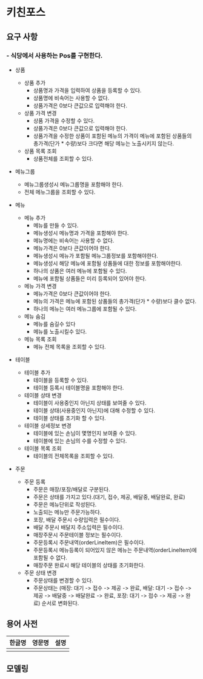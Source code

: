 # 키친포스

## 요구 사항
### - 식당에서 사용하는 Pos를 구현한다.
  
- 상품
  - 상품 추가 
      - 상품명과 가격을 입력하여 상품을 등록할 수 있다.
      - 상품명에 비속어는 사용할 수 없다.
      - 상품가격은 0보다 큰값으로 입력해야 한다.
  - 상품 가격 변경
      - 상품 가격을 수정할 수 있다.
      - 상품가격은 0보다 큰값으로 입력해야 한다.
      - 상품가격을 수정한 상품이 포함된 메뉴의 가격이 메뉴에 포함된 상품들의 총가격(단가 * 수량)보다 크다면 해당 메뉴는 노출시키지 않는다.
  - 상품 목록 조회
      - 상품전체를 조회할 수 있다.
      

- 메뉴그룹
    - 메뉴그룹생성시 메뉴그룹명을 포함해야 한다.
    - 전체 메뉴그룹을 조회할 수 있다.

- 메뉴
  - 메뉴 추가
    - 메뉴를 만들 수 있다.
    - 메뉴생성시 메뉴명과 가격을 포함해야 한다.
    - 메뉴명에는 비속어는 사용할 수 없다.
    - 메뉴가격은 0보다 큰값이어야 한다.
    - 메뉴생성시 메뉴가 포함될 메뉴그룹정보를 포함해야한다.
    - 메뉴생성시 해당 메뉴에 포함될 상품들에 대한 정보를 포함해야한다.
    - 하나의 상품은 여러 메뉴에 포함될 수 있다.
    - 메뉴에 포함될 상품들은 미리 등록되어 있어야 한다.
  - 메뉴 가격 변경
    - 메뉴가격은 0보다 큰값이어야 한다.
    - 메뉴의 가격은 메뉴에 포함된 상품들의 총가격(단가 * 수량)보다 클수 없다.
    - 하나의 메뉴는 여러 메뉴그룹에 포함될 수 있다.
  - 메뉴 숨김
    - 메뉴를 숨길수 있다
    - 메뉴를 노출시킬수 있다.
  - 메뉴 목록 조회
    - 메뉴 전체 목록을 조회할 수 있다.

- 테이블
  - 테이블 추가
    - 테이블을 등록할 수 있다.
    - 테이블 등록시 테이블명을 포함해야 한다.
  - 테이블 상태 변경
    - 테이블이 사용중인지 아닌지 상태를 보여줄 수 있다.
    - 테이블 상태(사용중인지 아닌지)에 대해 수정할 수 있다.
    - 테이블 상태를 초기화 할 수 있다.
  - 테이블 상세정보 변경
      - 테이블에 있는 손님이 몇명인지 보여줄 수 있다.
      - 테이블에 있는 손님의 수를 수정할 수 있다.
  - 테이블 목록 조회
    - 테이블의 전체목록을 조회할 수 있다.

- 주문
  - 주문 등록
    - 주문은 매장/포장/배달로 구분된다.
    - 주문은 상태를 가지고 있다.(대기, 접수, 제공, 배달중, 배달완료, 완료)
    - 주문은 메뉴단위로 작성된다.
    - 노출되는 메뉴만 주문가능하다.
    - 포장, 배달 주문시 수량입력은 필수이다.
    - 배달 주문시 배달지 주소입력은 필수이다.
    - 매장주문시 주문테이블 정보는 필수이다.
    - 주문등록시 주문내역(orderLineItem)은 필수이다.
    - 주문등록시 메뉴등록이 되어있지 않은 메뉴는 주문내역(orderLineItem)에 포함될 수 없다.
    - 매장주문 완료시 해당 테이블의 상태를 초기화한다.
  - 주문 상태 변경
    - 주문상태를 변경할 수 있다.
    - 주문상태는 (매장: 대기 -> 접수 -> 제공 -> 완료, 배달: 대기 -> 접수 -> 제공 -> 배달중 -> 배달완료 -> 완료, 포장: 대기 -> 접수 -> 제공 -> 완료) 순서로 변화된다.

## 용어 사전

| 한글명 | 영문명 | 설명 |
| --- | --- | --- |
|  |  |  |

## 모델링
